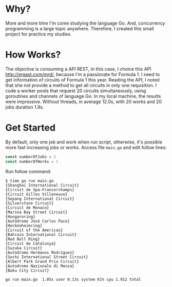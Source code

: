 # Why?
More and more time I'm come studying the language Go. And, concurrency programming is a large topic anywhere.
Therefore, I created this small project for practice my studies.

# How Works?
The objective is consuming a API REST, in this case, I choice this API http://ergast.com/mrd/, because I'm a passionate for Formula 1. 
I need to get information of circuits of Formula 1 this year. 
Reading the API, I noted that she not provide a method to get all circuits in only one requisition.
I code a worker pools that request 20 circuits simultaneously, using goroutines and channels of language Go.
In my local machine, the results were impressive. 
Without threads, in average 12.0s, with 20 works and 20 jobs duration 1.9s.

# Get Started
By default, only one job and work when run script, otherwise, it's possible more fast increasing jobs or works. 
Access file `main.go` and edit follow lines:
```go
const numberOfJobs = 1
const numberOfWorks = 1
```

Run follow command:

```shell
$ time go run main.go
{Shanghai International Circuit}
{Circuit de Spa-Francorchamps}
{Circuit Gilles Villeneuve}
{Sepang International Circuit}
{Silverstone Circuit}
{Circuit de Monaco}
{Marina Bay Street Circuit}
{Hungaroring}
{Autódromo José Carlos Pace}
{Hockenheimring}
{Circuit of the Americas}
{Bahrain International Circuit}
{Red Bull Ring}
{Circuit de Catalunya}
{Suzuka Circuit}
{Autódromo Hermanos Rodríguez}
{Sochi International Street Circuit}
{Albert Park Grand Prix Circuit}
{Autodromo Nazionale di Monza}
{Baku City Circuit}

go run main.go  1.05s user 0.13s system 61% cpu 1.912 total
```

